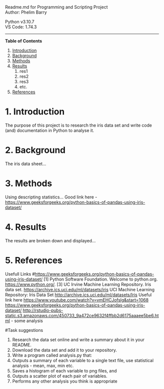 Readme.md for Programming and Scripting Project  
Author: Phelim Barry  


Python v3.10.7   
VS Code: 1.74.3

---

**Table of Contents**
1. [Introduction](#1-Introduction) 
2. [Background](#2-Background)
3. [Methods](#3-Methods)
4. [Results](#4-Results)
    1. res1
    2. res2
    3. res3
    4. etc.
5. [References](#5-References)


# 1. Introduction
The purpose of this project is to research the iris data set and write code (and) documentation in Python to analyse it.

# 2. Background
The iris data sheet...

# 3. Methods
Using descripting statistics...
Good link here - https://www.geeksforgeeks.org/python-basics-of-pandas-using-iris-dataset/

# 4. Results
The results are broken down and displayed...

# 5. References
Usefull Links
#https://www.geeksforgeeks.org/python-basics-of-pandas-using-iris-dataset/
[1] Python Software Foundation. Welcome to python.org. https://www.python.org/. 
[3] UC Irvine Machine Learning Repository. Iris data set. https://archive.ics.uci.edu/ml/datasets/iris
UCI Machine Learning 
Repository: Iris Data Set http://archive.ics.uci.edu/ml/datasets/Iris
Useful link here
https://www.youtube.com/watch?v=vmEHCJofslg&start=1068
https://www.geeksforgeeks.org/python-basics-of-pandas-using-iris-dataset/ 
http://rstudio-pubs-static.s3.amazonaws.com/450733_9a472ce9632f4ffbb2d6175aaaee5be6.html - some analysis



#Task suggestions
1. Research the data set online and write a summary about it in your README.
2. Download the data set and add it to your repository.
3. Write a program called analysis.py that:
1. Outputs a summary of each variable to a single text file, use statistical analysis - mean, max, min etc.
2. Saves a histogram of each variable to png files, and
3. Outputs a scatter plot of each pair of variables.
4. Performs any other analysis you think is appropriate

